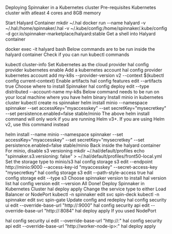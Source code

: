 Deploying Spinnaker in a Kubernetes cluster
Pre-requisites
Kubernetes cluster with atleast 4 cores and 8GB memory

Start Halyard Container
mkdir ~/.hal
docker run --name halyard -v ~/.hal:/home/spinnaker/.hal -v ~/.kube/config:/home/spinnaker/.kube/config -d gcr.io/spinnaker-marketplace/halyard:stable
Get a shell into Halyard container

docker exec -it halyard bash
Below commands are to be run inside the halyard container
Check if you can run kubectl commands

kubectl cluster-info
Set Kubernetes as the cloud provider
hal config provider kubernetes enable
Add a kubernetes account
hal config provider kubernetes account add my-k8s --provider-version v2 --context $(kubectl config current-context)
Enable artifacts
hal config features edit --artifacts true
Choose where to install Spinnaker
hal config deploy edit --type distributed --account-name my-k8s
Below command needs to be run on your local machine where you have helm binary
Install minio in kubernetes cluster
kubectl create ns spinnaker
helm install minio --namespace spinnaker --set accessKey="myaccesskey" --set secretKey="mysecretkey" --set persistence.enabled=false stable/minio
The above helm install command will only work if you are running Helm v3+. If you are using Helm v2, use this command instead

helm install --name minio --namespace spinnaker --set accessKey="myaccesskey" --set secretKey="mysecretkey" --set persistence.enabled=false stable/minio
Back inside the halyard container
For minio, disable s3 versioning
mkdir ~/.hal/default/profiles
echo "spinnaker.s3.versioning: false" > ~/.hal/default/profiles/front50-local.yml
Set the storage type to minio/s3
hal config storage s3 edit --endpoint http://minio:9000 --access-key-id "myaccesskey" --secret-access-key "mysecretkey"
hal config storage s3 edit --path-style-access true
hal config storage edit --type s3
Choose spinnaker version to install
hal version list
hal config version edit --version <desired-version>
All Done! Deploy Spinnaker in Kubernetes Cluster
hal deploy apply
Change the service type to either Load Balancer or NodePort
kubectl -n spinnaker edit svc spin-deck
kubectl -n spinnaker edit svc spin-gate
Update config and redeploy
hal config security ui edit --override-base-url "http://<LoadBalancerIP>:9000"
hal config security api edit --override-base-url "http://<LoadBalancerIP>:8084"
hal deploy apply
If you used NodePort


hal config security ui edit --override-base-url "http://<worker-node-ip>:<nodePort>"
hal config security api edit --override-base-url "http://worker-node-ip>:<nodePort>"
hal deploy apply